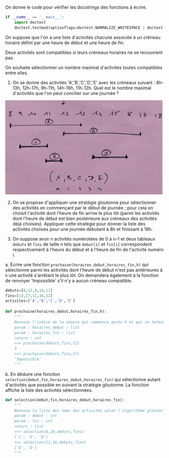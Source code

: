 

On donne le code pour vérifier les docstrings des fonctions à écrire.

```Python
if __name__ == '__main__':
    import doctest
    doctest.testmod(optionflags=doctest.NORMALIZE_WHITESPACE | doctest.ELLIPSIS, verbose=True)
```

On suppose que l'on a une liste d'activités  chacune associée à un créneau horaire défini par une heure de début et une heure de fin.

Deux activités sont compatibles si leurs créneaux horaires ne se recouvrent pas.

On souhaite sélectionner un nombre maximal d'activités toutes compatibles entre elles.

1. On se donne des activités 'A','B','C','D','E' avec les créneaux suivant : 8h-13h, 12h-17h, 9h-11h, 14h-16h, 11h-12h. Quel est le nombre maximal d'activités que l'on peut concilier sur une journée ?

<img width=500px height=300px src="assets/schema.png">

2. On se propose d'appliquer une stratégie gloutonne pour sélectionner des activités en commençant par le début de journée ; pour cela on choisit l'activité dont l'heure de fin arrive le plus tôt (parmi les activités dont l'heure de début est bien postérieure aux créneaux des activités déjà choisies). Appliquer cette stratégie pour donner la liste des activités choisies pour une journée débutant à 8h et finissant à 18h.


3. On suppose avoir n activités numérotées de 0 à n-1 et deux tableaux `debuts` et `fins` de taille n tels que `debut[i]` et `fin[i]` correspondent respectivement à l'heure du début et à l'heure de fin de l'activité numéro i.  

a. Écrire une fonction `prochaine(horaires_debut,horaires_fin,h)` qui sélectionne parmi les activités dont l'heure de début n'est pas antérieures à `h` une activité s'arrêtant le plus tôt. On demandera également à la fonction de renvoyer 'Impossible' s'il n'y a aucun créneau compatible. 

```Python
debuts=[8,12,9,14,11]
fins=[13,17,11,16,12]
activites=['A','B','C','D','E']

def prochaine(horaires_debut,horaires_fin,h):
    """
    Renvoie l'indice de la séance qui commence après h et qui se termine le plus tôt dans la journée
    param : horaires_debut : list
    param : horaires_fin : list
    return : int
    >>> prochaine(debuts,fins,12)
    3
    >>> prochaine(debuts,fins,17)
    'Impossible'
    """
```
      
b. En déduire une fonction `selection(debut,fin,horaires_debut,horaires_fin)` qui sélectionne autant d'activités que possible en suivant la stratégie gloutonne. La fonction affiche la liste des activités sélectionnées.

```Python
def selection(debut,fin,horaires_debut,horaires_fin):
    """
    Renvoie la liste des noms des activités selon l'algorithme glouton
    param : debut : int
    param : fin : int
    return : list
    >>> selection(8,18,debuts,fins)
    ['C', 'E', 'D']
    >>> selection(11,16,debuts,fins)
    ['E', 'D']
    """
```